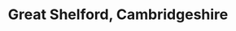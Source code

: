 ---
title: Great Shelford, Cambridgeshire
url: /great-shelford-cambridgeshire/
latitude: 52.166
longitude: 0.127
---